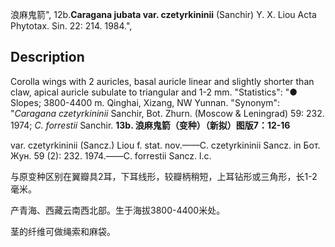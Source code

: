 浪麻鬼箭",
12b.**Caragana jubata var. czetyrkininii** (Sanchir) Y. X. Liou Acta Phytotax. Sin. 22: 214. 1984.",

## Description
Corolla wings with 2 auricles, basal auricle linear and slightly shorter than claw, apical auricle subulate to triangular and 1-2 mm.
  "Statistics": "● Slopes; 3800-4400 m. Qinghai, Xizang, NW Yunnan.
  "Synonym": "*Caragana czetyrkininii* Sanchir, Bot. Zhurn. (Moscow &amp; Leningrad) 59: 232. 1974; *C. forrestii* Sanchir.
**13b. 浪麻鬼箭（变种）（新拟）图版7：12-16**

var. czetyrkininii (Sancz.) Liou f. stat. nov.——C. czetyrkininii Sancz. in Бот. Жун. 59 (2): 232. 1974.——C. forrestii Sancz. l.c.

与原变种区别在翼瓣具2耳，下耳线形，较瓣柄稍短，上耳钻形或三角形，长1-2毫米。

产青海、西藏云南西北部。生于海拔3800-4400米处。

茎的纤维可做绳索和麻袋。

